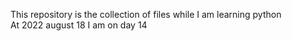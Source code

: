 This repository is the collection of files while I am learning python<br>
At 2022 august 18 I am on day 14
